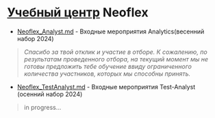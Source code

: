 # [Учебный центр](https://edu.neoflex.ru/) Neoflex
- [Neoflex_Analyst.md](Neoflex_Analyst.md) - Входные мероприятия Analytics(весенний набор 2024)

>*Спасибо за твой отклик и участие в отборе. К сожалению, по результатам проведенного отбора, на текущий момент мы не готовы предложить тебе обучение ввиду ограниченного количества участников, которых мы способны принять.*

- [Neoflex_TestAnalyst.md](Neoflex_TestAnalyst.md) - Входные мероприятия Test-Analyst (осенний набор 2024)
> in progress...
